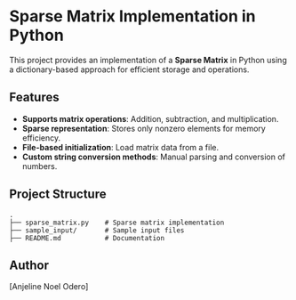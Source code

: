 # Sparse Matrix Implementation in Python

This project provides an implementation of a **Sparse Matrix** in Python using a dictionary-based approach for efficient storage and operations.

## Features
- **Supports matrix operations**: Addition, subtraction, and multiplication.
- **Sparse representation**: Stores only nonzero elements for memory efficiency.
- **File-based initialization**: Load matrix data from a file.
- **Custom string conversion methods**: Manual parsing and conversion of numbers.

## Project Structure
```
.
├── sparse_matrix.py    # Sparse matrix implementation
├── sample_input/       # Sample input files
├── README.md           # Documentation
```

## Author
[Anjeline Noel Odero]
